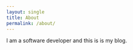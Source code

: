 ```yaml
---
layout: single
title: About
permalink: /about/
---
```


I am a software developer and this is is my blog.